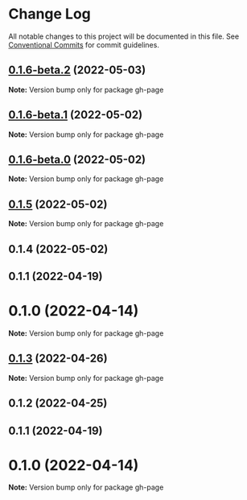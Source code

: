 # Change Log

All notable changes to this project will be documented in this file.
See [Conventional Commits](https://conventionalcommits.org) for commit guidelines.

## [0.1.6-beta.2](https://github.com/wellgrisa/tame-your-theme/compare/gh-page@0.1.6-beta.1...gh-page@0.1.6-beta.2) (2022-05-03)

**Note:** Version bump only for package gh-page





## [0.1.6-beta.1](https://github.com/wellgrisa/tame-your-theme/compare/gh-page@0.1.6-beta.0...gh-page@0.1.6-beta.1) (2022-05-02)

**Note:** Version bump only for package gh-page





## [0.1.6-beta.0](https://github.com/wellgrisa/tame-your-theme/compare/gh-page@0.1.5...gh-page@0.1.6-beta.0) (2022-05-02)

**Note:** Version bump only for package gh-page





## [0.1.5](https://github.com/wellgrisa/tame-your-theme/compare/gh-page@0.1.4...gh-page@0.1.5) (2022-05-02)

**Note:** Version bump only for package gh-page





## 0.1.4 (2022-05-02)



## 0.1.1 (2022-04-19)



# 0.1.0 (2022-04-14)

**Note:** Version bump only for package gh-page





## [0.1.3](https://github.com/wellgrisa/tame-your-theme/compare/gh-page@0.1.2...gh-page@0.1.3) (2022-04-26)

**Note:** Version bump only for package gh-page





## 0.1.2 (2022-04-25)



## 0.1.1 (2022-04-19)



# 0.1.0 (2022-04-14)

**Note:** Version bump only for package gh-page
